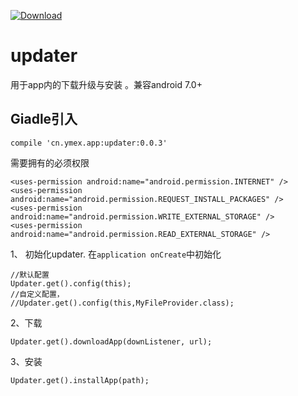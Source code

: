 [ ![Download](https://api.bintray.com/packages/ymex/maven/updater/images/download.svg) ](https://bintray.com/ymex/maven/updater/_latestVersion)

# updater
用于app内的下载升级与安装 。兼容android 7.0+

## Giadle引入
```
compile 'cn.ymex.app:updater:0.0.3'

```

需要拥有的必须权限

```
<uses-permission android:name="android.permission.INTERNET" />
<uses-permission android:name="android.permission.REQUEST_INSTALL_PACKAGES" />
<uses-permission android:name="android.permission.WRITE_EXTERNAL_STORAGE" />
<uses-permission android:name="android.permission.READ_EXTERNAL_STORAGE" />
```

1、 初始化updater. 在`application onCreate`中初始化
```
//默认配置
Updater.get().config(this);
//自定义配置，
//Updater.get().config(this,MyFileProvider.class);
```

2、下载

```
Updater.get().downloadApp(downListener, url);
```

3、安装

```
Updater.get().installApp(path);
```

